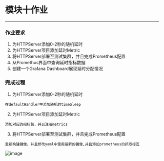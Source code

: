 # 模块十作业

---
### 作业要求

1. 为HTTPServer添加0-2秒的随机延时
2. 为HTTPServer项目添加延时Metric
3. 将HTTPServer部署至测试集群，并且完成Prometheus配置
4. 从Promethus界面中查询延时指标数据
5. 创建一个Grafana Dashboard展现延时分配情况


### 完成过程

1. 为HTTPServer添加0-2秒的随机延时
```
在defaultHandler中添加随机的timeSleep
```

2. 为HTTPServer项目添加延时Metric
```
添加对应的指标包，并且注册metrics
```

3. 将HTTPServer部署至测试集群，并且完成Prometheus配置
```
重新构建镜像，并且修改yaml中使用最新的镜像,并且添加prometheus的抓取标签
```
![image](./prmetheus-target.png)

